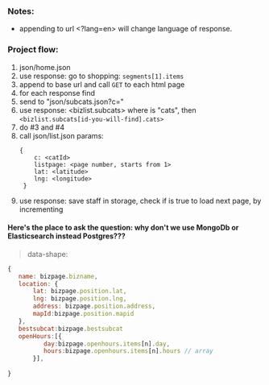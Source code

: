 ### Notes:
* appending to url <?lang=en> will change language of response.
### Project flow: 
1. json/home.json
2. use response: go to shopping: `segments[1].items`
3. append <link> to base url and call `GET` to each html page
4. for each response find <catId>
5. send <catId> to "json/subcats.json?c=<catId>"
6. use response: <bizlist.subcats> where <kind> is "cats", then `<bizlist.subcats[id-you-will-find].cats>`
7. do #3 and #4
8. call json/list.json params: 
    ```
    {
        c: <catId>
        listpage: <page number, starts from 1>
        lat: <latitude>
        lng: <longitude>
     }
     ```
 9. use response: save staff in storage, check if <nextpage> is true to load next page, by incrementing <listpage>
 #### Here's the place to ask the question: why don't we use MongoDb or Elasticsearch instead Postgres???
 > data-shape:
 ```javascript
 {
    name: bizpage.bizname,
    location: {
        lat: bizpage.position.lat,
        lng: bizpage.position.lng,
        address: bizpage.position.address,
        mapId:bizpage.position.mapid
    },
    bestsubcat:bizpage.bestsubcat
    openHours:[{ 
           day:bizpage.openhours.items[n].day,
           hours:bizpage.openhours.items[n].hours // array
        }],
    
 }
 ```
